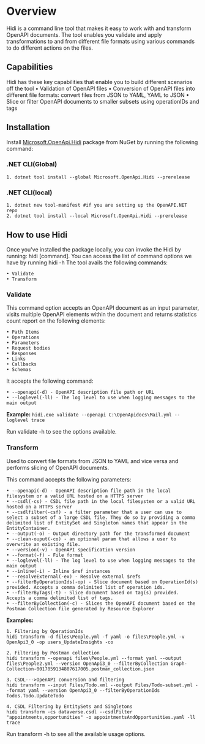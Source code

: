 # Overview 

Hidi is a command line tool that makes it easy to work with and transform OpenAPI documents. The tool enables you validate and apply transformations to and from different file formats using various commands to do different actions on the files.

## Capabilities
Hidi has these key capabilities that enable you to build different scenarios off the tool
	• Validation of OpenAPI files 
	• Conversion of OpenAPI files into different file formats: convert files from JSON to YAML, YAML to JSON
	• Slice or filter OpenAPI documents to smaller subsets using operationIDs and tags

 
## Installation 

Install [Microsoft.OpenApi.Hidi](https://www.nuget.org/packages/Microsoft.OpenApi.Hidi/1.0.0-preview4) package from NuGet by running the following command:  
 
### .NET CLI(Global)  
	1. dotnet tool install --global Microsoft.OpenApi.Hidi --prerelease

 
### .NET CLI(local) 
 
	1. dotnet new tool-manifest #if you are setting up the OpenAPI.NET repo 
	2. dotnet tool install --local Microsoft.OpenApi.Hidi --prerelease 

 
 
 
## How to use Hidi
Once you've installed the package locally, you can invoke the Hidi by running: hidi [command]. 
You can access the list of command options we have by running hidi -h 
The tool avails the following commands: 

	• Validate  
	• Transform 
	 
### Validate 
This command option accepts an OpenAPI document as an input parameter, visits multiple OpenAPI elements within the document and returns statistics count report on the following elements: 

	• Path Items  
	• Operations  
	• Parameters  
	• Request bodies 
	• Responses 
	• Links 
	• Callbacks 
	• Schemas 
	 
It accepts the following command: 

	• --openapi(-d) - OpenAPI description file path or URL 
	• --loglevel(-ll) - The log level to use when logging messages to the main output 
	 

**Example:** `hidi.exe validate --openapi C:\OpenApidocs\Mail.yml --loglevel trace` 

Run validate -h to see the options available. 
 
### Transform 
Used to convert file formats from JSON to YAML and vice versa and performs slicing of OpenAPI documents. 

This command accepts the following parameters:

	• --openapi(-d) - OpenAPI description file path in the local filesystem or a valid URL hosted on a HTTPS server 
	• --csdl(-cs) - CSDL file path in the local filesystem or a valid URL hosted on a HTTPS server 
	• --csdlfilter(-csf) - a filter parameter that a user can use to select a subset of a large CSDL file. They do so by providing a comma delimited list of EntitySet and Singleton names that appear in the EntityContainer. 
	• --output(-o) - Output directory path for the transformed document 
	• --clean-ouput(-co) - an optional param that allows a user to overwrite an existing file.  
	• --version(-v) - OpenAPI specification version 
	• --format(-f) - File format 
	• --loglevel(-ll) - The log level to use when logging messages to the main output 
	• --inline(-i) - Inline $ref instances 
	• --resolveExternal(-ex) - Resolve external $refs 
	• --filterByOperationIds(-op) - Slice document based on OperationId(s) provided. Accepts a comma delimited list of operation ids. 
	• --filterByTags(-t) - Slice document based on tag(s) provided. Accepts a comma delimited list of tags. 
	• --filterByCollection(-c) - Slices the OpenAPI document based on the Postman Collection file generated by Resource Explorer 
 
 **Examples:**  

	1. Filtering by OperationIds  
	hidi transform -d files\People.yml -f yaml -o files\People.yml -v OpenApi3_0 -op users_UpdateInsights -co 
	 
	2. Filtering by Postman collection 
	hidi transform --openapi files\People.yml --format yaml --output files\People2.yml --version OpenApi3_0 --filterByCollection Graph-Collection-0017059134807617005.postman_collection.json 
	 
	3. CSDL--->OpenAPI conversion and filtering 
	hidi transform --input Files/Todo.xml --output Files/Todo-subset.yml --format yaml --version OpenApi3_0 --filterByOperationIds Todos.Todo.UpdateTodo 
	 
	4. CSDL Filtering by EntitySets and Singletons 
	hidi transform -cs dataverse.csdl --csdlFilter "appointments,opportunities" -o appointmentsAndOpportunities.yaml -ll trace 
	 
Run transform -h to see all the available usage options. 